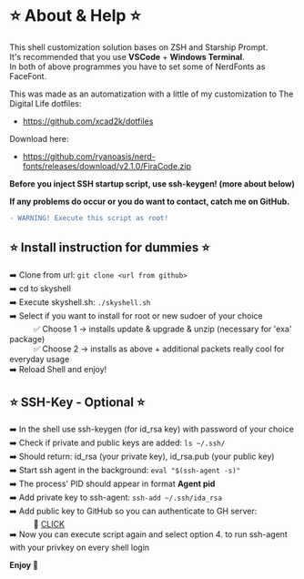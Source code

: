 # ⭐ About & Help ⭐

This shell customization solution bases on ZSH and Starship Prompt.  
It's recommended that you use **VSCode** + **Windows Terminal**.  
In both of above programmes you have to set some of NerdFonts as FaceFont.  

This was made as an automatization with a little of my customization to The Digital Life dotfiles:
- https://github.com/xcad2k/dotfiles

Download here:
- https://github.com/ryanoasis/nerd-fonts/releases/download/v2.1.0/FiraCode.zip

**Before you inject SSH startup script, use ssh-keygen! (more about below)**  

**If any problems do occur or you do want to contact, catch me on GitHub.**  

```diff
- WARNING! Execute this script as root!
```

## ⭐ Install instruction for dummies ⭐ 

➡️ Clone from url: `git clone <url from github>`  
➡️ cd to skyshell  
➡️ Execute skyshell.sh: `./skyshell.sh`  
➡️ Select if you want to install for root or new sudoer of your choice  
&emsp;&emsp;&emsp;✅ Choose 1 -> installs update & upgrade & unzip (necessary for 'exa' package)  
&emsp;&emsp;&emsp;✅ Choose 2 -> installs as above + additional packets really cool for everyday usage  
➡️ Reload Shell and enjoy!  

## ⭐ SSH-Key - Optional ⭐  

➡️ In the shell use ssh-keygen (for id_rsa key) with password of your choice  
➡️ Check if private and public keys are added: `ls ~/.ssh/`  
➡️ Should return: id_rsa (your private key), id_rsa.pub (your public key)  
➡️ Start ssh agent in the background: `eval "$(ssh-agent -s)"`  
➡️ The process' PID should appear in format **Agent pid <nr>**  
➡️ Add private key to ssh-agent: `ssh-add ~/.ssh/ida_rsa`  
➡️ Add public key to GitHub so you can authenticate to GH server:  
&emsp;&emsp;&emsp;🔐 [CLICK](https://docs.github.com/en/authentication/connecting-to-github-with-ssh/adding-a-new-ssh-key-to-your-github-account)  
➡️ Now you can execute script again and select option 4. to run ssh-agent with your privkey on every shell login  

**Enjoy 💋**